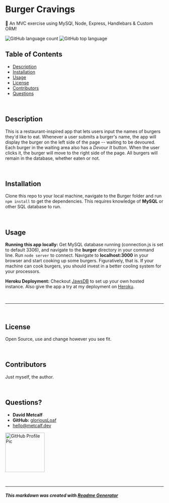 
# Burger Cravings
🍔 An MVC exercise using MySQl, Node, Express, Handlebars & Custom ORM!

![GitHub language count](https://img.shields.io/github/languages/count/gloriousLoaf/burger)
![GitHub top language](https://img.shields.io/github/languages/top/gloriousLoaf/burger)

## Table of Contents
* [Description](#-description)
* [Installation](#-installation)
* [Usage](#-usage)
* [License](#-license)
* [Contributors](#-contributors)
* [Questions](#-questions)
<p>&nbsp;</p>

## Description
This is a restaurant-inspired app that lets users input the names of burgers they'd like to eat. Whenever a user submits a burger's name, the app will display the burger on the left side of the page -- waiting to be devoured. Each burger in the waiting area also has a *Devour It* button. When the user clicks it, the burger will move to the right side of the page. All burgers will remain in the database, whether eaten or not.
<p>&nbsp;</p>

## Installation
Clone this repo to your local machine, navigate to the Burger folder and run ```npm install``` to get the dependencies. This requires knowledge of **MySQL** or other SQL database to run.
<p>&nbsp;</p>

## Usage
**Running this app locally:** Get MySQL database running (connection.js is set to default 3306), and navigate to the **burger** directory in your command line. Run ```node server``` to connect. Navigate to **localhost:3000** in your browser and start cooking up some burgers. Figuratively, that is. If your machine can cook burgers, you should invest in a better cooling system for your processors.

**Heroku Deployment:** Checkout [JawsDB](https://elements.heroku.com/addons/jawsdb) to set up your own hosted instance. Also give the app a try at my deployment on [Heroku](https://maple-whistler-67367.herokuapp.com/).
<p>&nbsp;</p>

---
<p>&nbsp;</p>

## License
Open Source, use and change however you see fit.
<p>&nbsp;</p>

## Contributors
Just myself, the author.
<p>&nbsp;</p>

## Questions?
  * **David Metcalf**
  * **GitHub:** [gloriousLoaf](https://github.com/gloriousLoaf)
  * <hello@metcalf.dev>

<img src="https://github.com/gloriousLoaf.png" alt="GitHub Profile Pic" width="125" height="125">
<p>&nbsp;</p>

---

##### This markdown was created with [Readme Generator](https://github.com/gloriousLoaf/Readme-Generator)
